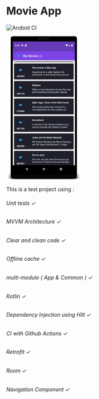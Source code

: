 # Movie App

![Andoid CI](https://github.com/tiwadara/Movies/workflows/Android%20CI/badge.svg)

<img src="/readme/app.png" width="200">


This is a test project using :

###### Unit tests ✓
###### MVVM Architecture  ✓
###### Clear and clean code  ✓
###### Offline cache  ✓
###### multi-module  ( App & Common ) ✓
###### Kotlin  ✓
###### Dependency Injection using Hilt ✓
###### CI  with Github Actions ✓
###### Retrofit ✓
###### Room  ✓
###### Navigation Component  ✓
 
